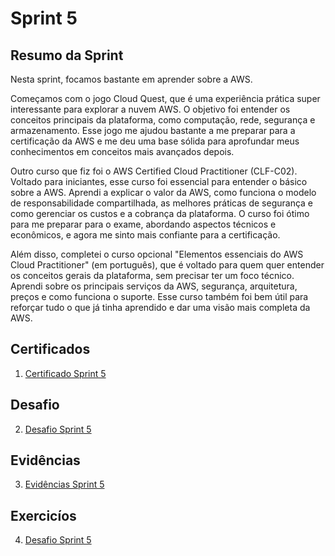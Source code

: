 # Sprint 5

## Resumo da Sprint 

Nesta sprint, focamos bastante em aprender sobre a AWS.

Começamos com o jogo Cloud Quest, que é uma experiência prática super interessante para explorar a nuvem AWS. O objetivo foi entender os conceitos principais da plataforma, como computação, rede, segurança e armazenamento. Esse jogo me ajudou bastante a me preparar para a certificação da AWS e me deu uma base sólida para aprofundar meus conhecimentos em conceitos mais avançados depois.

Outro curso que fiz foi o AWS Certified Cloud Practitioner (CLF-C02). Voltado para iniciantes, esse curso foi essencial para entender o básico sobre a AWS. Aprendi a explicar o valor da AWS, como funciona o modelo de responsabilidade compartilhada, as melhores práticas de segurança e como gerenciar os custos e a cobrança da plataforma. O curso foi ótimo para me preparar para o exame, abordando aspectos técnicos e econômicos, e agora me sinto mais confiante para a certificação.

Além disso, completei o curso opcional "Elementos essenciais do AWS Cloud Practitioner" (em português), que é voltado para quem quer entender os conceitos gerais da plataforma, sem precisar ter um foco técnico. Aprendi sobre os principais serviços da AWS, segurança, arquitetura, preços e como funciona o suporte. Esse curso também foi bem útil para reforçar tudo o que já tinha aprendido e dar uma visão mais completa da AWS.


## Certificados

1. [Certificado Sprint 5](https://github.com/AnaAndrade03/PB-Compass/tree/main/Sprint_5/Certificados)

## Desafio 

2. [Desafio Sprint 5](https://github.com/AnaAndrade03/PB-Compass/tree/main/Sprint_5/Desafio)

## Evidências

3. [Evidências Sprint 5](https://github.com/AnaAndrade03/PB-Compass/tree/main/Sprint_5/Evid%C3%AAncias)

## Exercicíos

4. [Desafio Sprint 5](https://github.com/AnaAndrade03/PB-Compass/tree/main/Sprint_5/Exerc%C3%ADcios)

